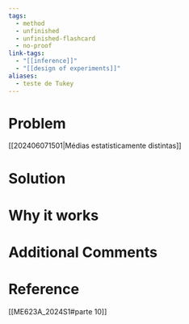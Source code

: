```yaml
---
tags:
  - method
  - unfinished
  - unfinished-flashcard
  - no-proof
link-tags:
  - "[[inference]]"
  - "[[design of experiments]]"
aliases:
  - teste de Tukey
---
```

# Problem
[[202406071501|Médias estatisticamente distintas]] 

# Solution


# Why it works


# Additional Comments


# Reference
[[ME623A_2024S1#parte 10]]




